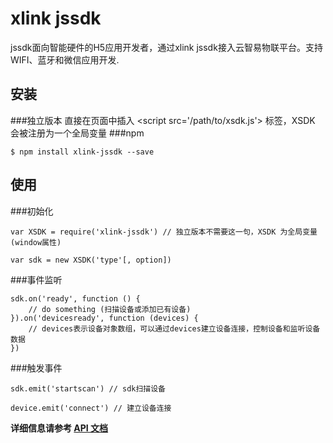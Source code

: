 # xlink jssdk

jssdk面向智能硬件的H5应用开发者，通过xlink jssdk接入云智易物联平台。支持WIFI、蓝牙和微信应用开发.


## 安装
###独立版本
直接在页面中插入 &lt;script src='/path/to/xsdk.js'&gt; 标签，XSDK 会被注册为一个全局变量
###npm
```
$ npm install xlink-jssdk --save
```

## 使用

###初始化
```
var XSDK = require('xlink-jssdk') // 独立版本不需要这一句，XSDK 为全局变量(window属性)

var sdk = new XSDK('type'[, option])
```

###事件监听
```
sdk.on('ready', function () {
    // do something (扫描设备或添加已有设备)
}).on('devicesready', function (devices) {
    // devices表示设备对象数组，可以通过devices建立设备连接，控制设备和监听设备数据
})
```

###触发事件
```
sdk.emit('startscan') // sdk扫描设备

device.emit('connect') // 建立设备连接
```

**详细信息请参考 [API 文档](./docs/xlink-jssdk-document.md)**
